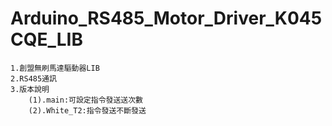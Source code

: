 # Arduino_RS485_Motor_Driver_K045CQE_LIB
    1.創盟無刷馬達驅動器LIB
    2.RS485通訊
    3.版本說明
        (1).main:可設定指令發送送次數
        (2).White_T2:指令發送不斷發送
